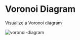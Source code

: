 # Voronoi Diagram

Visualize a Voronoi diagram

![voronoi-diagram](https://user-images.githubusercontent.com/108039644/198142727-f2c96ef3-09f9-451a-9f3f-aae4ed34b23c.png)
